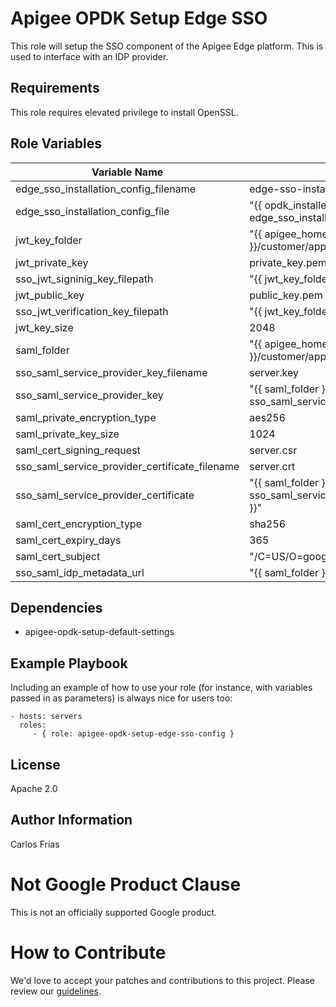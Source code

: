 Apigee OPDK Setup Edge SSO
=========

This role will setup the SSO component of the Apigee Edge platform. This is used to interface with an IDP provider. 

Requirements
------------

This role requires elevated privilege to install OpenSSL.  

Role Variables
--------------

| Variable Name | Description |
| --- | --- |
| edge_sso_installation_config_filename | edge-sso-installer-config.conf |
| edge_sso_installation_config_file | "{{ opdk_installer_path }}/{{ edge_sso_installation_config_filename }}" |
| jwt_key_folder | "{{ apigee_home }}/customer/application/apigee-sso/jwt-keys" |
| jwt_private_key | private_key.pem |
| sso_jwt_signinig_key_filepath | "{{ jwt_key_folder }}/{{ jwt_private_key }}" |
| jwt_public_key | public_key.pem |
| sso_jwt_verification_key_filepath | "{{ jwt_key_folder }}/{{ jwt_public_key }}" |
| jwt_key_size | 2048 |
| saml_folder | "{{ apigee_home }}/customer/application/apigee-sso/saml" |
| sso_saml_service_provider_key_filename | server.key |
| sso_saml_service_provider_key | "{{ saml_folder }}/{{ sso_saml_service_provider_key_filename}}" |
| saml_private_encryption_type | aes256 |
| saml_private_key_size | 1024 |
| saml_cert_signing_request | server.csr |
| sso_saml_service_provider_certificate_filename | server.crt |
| sso_saml_service_provider_certificate | "{{ saml_folder }}/{{ sso_saml_service_provider_certificate_filename }}" |
| saml_cert_encryption_type | sha256 |
| saml_cert_expiry_days | 365 |
| saml_cert_subject | "/C=US/O=google/OU=apigee/CN=apigee.com" |
| sso_saml_idp_metadata_url | "{{ saml_folder }}/target_idp_metadata_url.xml" |


Dependencies
------------

* apigee-opdk-setup-default-settings

Example Playbook
----------------

Including an example of how to use your role (for instance, with variables passed in as parameters) is always nice for users too:

    - hosts: servers
      roles:
         - { role: apigee-opdk-setup-edge-sso-config }

License
-------

Apache 2.0

Author Information
------------------

Carlos Frias


<!-- BEGIN Google Required Disclaimer -->

# Not Google Product Clause

This is not an officially supported Google product.
<!-- END Google Required Disclaimer -->
<!-- BEGIN Google How To Contribute -->
# How to Contribute

We'd love to accept your patches and contributions to this project. Please review our [guidelines](CONTRIBUTION.md).
<!-- END Google How To Contribute -->
